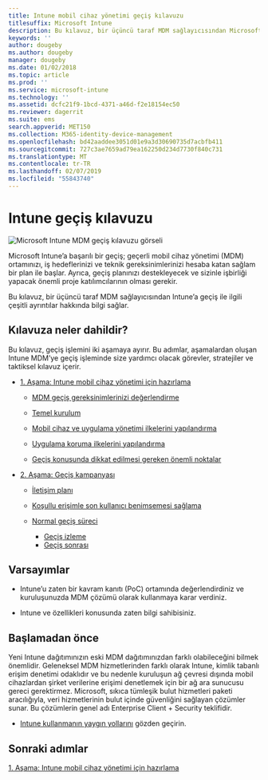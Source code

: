 ```yaml
---
title: Intune mobil cihaz yönetimi geçiş kılavuzu
titlesuffix: Microsoft Intune
description: Bu kılavuz, bir üçüncü taraf MDM sağlayıcısından Microsoft Intune’a geçiş ile ilgili çeşitli ayrıntılar hakkında bilgi sağlar.
keywords: ''
author: dougeby
ms.author: dougeby
manager: dougeby
ms.date: 01/02/2018
ms.topic: article
ms.prod: ''
ms.service: microsoft-intune
ms.technology: ''
ms.assetid: dcfc21f9-1bcd-4371-a46d-f2e18154ec50
ms.reviewer: dagerrit
ms.suite: ems
search.appverid: MET150
ms.collection: M365-identity-device-management
ms.openlocfilehash: bd42aaddee3051d01e9a3d30690735d7acbfb411
ms.sourcegitcommit: 727c3ae7659ad79ea162250d234d7730f840c731
ms.translationtype: MT
ms.contentlocale: tr-TR
ms.lasthandoff: 02/07/2019
ms.locfileid: "55843740"
---
```

# <a name="intune-migration-guide"></a>Intune geçiş kılavuzu

![Microsoft Intune MDM geçiş kılavuzu görseli](./media/MDM-migration-guide-art.PNG)

Microsoft Intune’a başarılı bir geçiş; geçerli mobil cihaz yönetimi (MDM) ortamınızı, iş hedeflerinizi ve teknik gereksinimlerinizi hesaba katan sağlam bir plan ile başlar. Ayrıca, geçiş planınızı destekleyecek ve sizinle işbirliği yapacak önemli proje katılımcılarının olması gerekir.

Bu kılavuz, bir üçüncü taraf MDM sağlayıcısından Intune’a geçiş ile ilgili çeşitli ayrıntılar hakkında bilgi sağlar.

## <a name="whats-included-in-this-guide"></a>Kılavuza neler dahildir?

Bu kılavuz, geçiş işlemini iki aşamaya ayırır. Bu adımlar, aşamalardan oluşan Intune MDM’ye geçiş işleminde size yardımcı olacak görevler, stratejiler ve taktiksel kılavuz içerir.

-   [1. Aşama: Intune mobil cihaz yönetimi için hazırlama](migration-guide-prepare.md)

    -   [MDM geçiş gereksinimlerinizi değerlendirme](migration-guide-prepare.md#assess-mdm-requirements)

    -   [Temel kurulum](migration-guide-setup.md)

    -   [Mobil cihaz ve uygulama yönetimi ilkelerini yapılandırma](migration-guide-configure-policies.md)

    -   [Uygulama koruma ilkelerini yapılandırma](migration-guide-app-protection-policies.md)

    -   [Geçiş konusunda dikkat edilmesi gereken önemli noktalar](migration-guide-considerations.md)

-   [2. Aşama: Geçiş kampanyası](migration-guide-campaign.md)

    -   [İletişim planı](migration-guide-communication-plan.md)

    -   [Koşullu erişimle son kullanıcı benimsemesi sağlama](migration-guide-drive-adoption.md)

    -   [Normal geçiş süreci](migration-guide-cycle.md)
        -   [Geçiş izleme](migration-guide-cycle.md#monitoring-migration)
        -   [Geçiş sonrası](migration-guide-cycle.md#post-migration)

## <a name="assumptions"></a>Varsayımlar

-   Intune’u zaten bir kavram kanıtı (PoC) ortamında değerlendirdiniz ve kuruluşunuzda MDM çözümü olarak kullanmaya karar verdiniz.

-   Intune ve özellikleri konusunda zaten bilgi sahibisiniz.

## <a name="before-you-begin"></a>Başlamadan önce

Yeni Intune dağıtımınızın eski MDM dağıtımınızdan farklı olabileceğini bilmek önemlidir. Geleneksel MDM hizmetlerinden farklı olarak Intune, kimlik tabanlı erişim denetimi odaklıdır ve bu nedenle kuruluşun ağ çevresi dışında mobil cihazlardan şirket verilerine erişimi denetlemek için bir ağ ara sunucusu gereci gerektirmez. Microsoft, sıkıca tümleşik bulut hizmetleri paketi aracılığıyla, veri hizmetlerinin bulut içinde güvenliğini sağlayan çözümler sunar. Bu çözümlerin genel adı Enterprise Client + Security teklifidir.

-   [Intune kullanmanın yaygın yollarını](common-scenarios.md) gözden geçirin.

## <a name="next-steps"></a>Sonraki adımlar

[1. Aşama: Intune mobil cihaz yönetimi için hazırlama](migration-guide-prepare.md)
